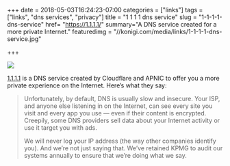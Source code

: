 +++
date = 2018-05-03T16:24:23-07:00
categories = ["links"]
tags = ["links", "dns services", "privacy"]
title = "1 1 1 1 dns service"
slug = "1-1-1-1-dns-service"
href= "https://1.1.1.1/"
summary="A DNS service created for a more private Internet."
featuredimg = "//konigi.com/media/links/1-1-1-1-dns-service.jpg"


+++

<img src="//konigi.com/media/links/1-1-1-1-dns-service.jpg" />

<a href="https://1.1.1.1/">1.1.1.1</a> is a DNS service created by Cloudflare and APNIC to offer you a more private experience on the Internet. Here’s what they say:</p>

<blockquote>Unfortunately, by default, DNS is usually slow and insecure. Your ISP, and anyone else listening in on the Internet, can see every site you visit and every app you use — even if their content is encrypted. Creepily, some DNS providers sell data about your Internet activity or use it target you with ads.

We will never log your IP address (the way other companies identify you). And we’re not just saying that. We’ve retained KPMG to audit our systems annually to ensure that we’re doing what we say.</blockquote>
